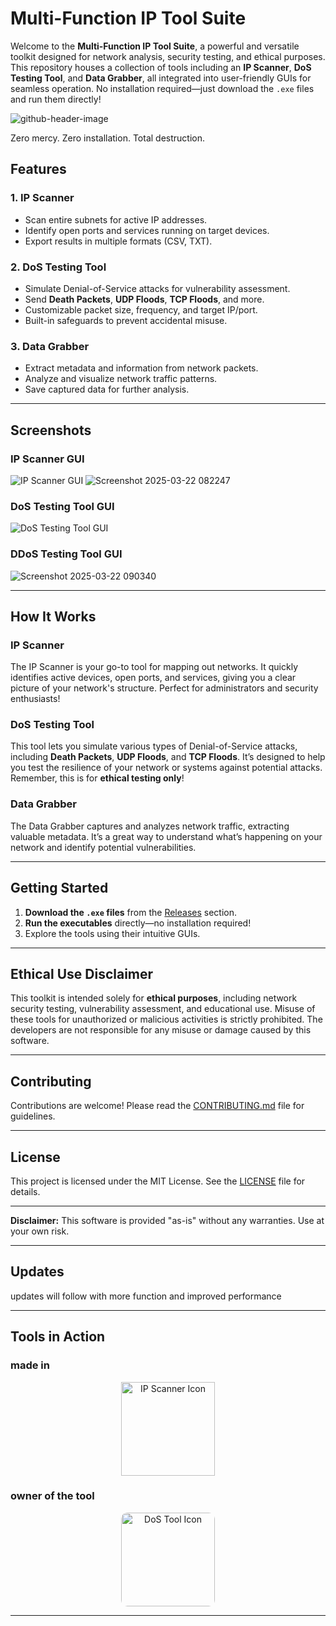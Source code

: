 # Multi-Function IP Tool Suite

Welcome to the **Multi-Function IP Tool Suite**, a powerful and versatile toolkit designed for network analysis, security testing, and ethical purposes. This repository houses a collection of tools including an **IP Scanner**, **DoS Testing Tool**, and **Data Grabber**, all integrated into user-friendly GUIs for seamless operation. No installation required—just download the `.exe` files and run them directly!

![github-header-image](https://github.com/user-attachments/assets/197328d3-1c2e-45ff-a88a-b2c822bbf934)
                
Zero mercy. Zero installation. Total destruction.

## Features

### 1. **IP Scanner**
- Scan entire subnets for active IP addresses.
- Identify open ports and services running on target devices.
- Export results in multiple formats (CSV, TXT).

### 2. **DoS Testing Tool**
- Simulate Denial-of-Service attacks for vulnerability assessment.
- Send **Death Packets**, **UDP Floods**, **TCP Floods**, and more.
- Customizable packet size, frequency, and target IP/port.
- Built-in safeguards to prevent accidental misuse.

### 3. **Data Grabber**
- Extract metadata and information from network packets.
- Analyze and visualize network traffic patterns.
- Save captured data for further analysis.

---

## Screenshots

### IP Scanner GUI
![IP Scanner GUI](https://github.com/user-attachments/assets/d878e371-a2ff-4950-bca5-10c43e0bf16e)
![Screenshot 2025-03-22 082247](https://github.com/user-attachments/assets/d1f186ea-32a2-4af0-9ca6-1e66dadf9b27)

### DoS Testing Tool GUI
![DoS Testing Tool GUI](https://github.com/user-attachments/assets/f2cdee81-be53-4b5c-9430-ef62db496ada)

### DDoS Testing Tool GUI
![Screenshot 2025-03-22 090340](https://github.com/user-attachments/assets/bab8d711-7bd3-48f3-a36b-ab690ed43ded)

---


## How It Works

### IP Scanner
The IP Scanner is your go-to tool for mapping out networks. It quickly identifies active devices, open ports, and services, giving you a clear picture of your network's structure. Perfect for administrators and security enthusiasts!

### DoS Testing Tool
This tool lets you simulate various types of Denial-of-Service attacks, including **Death Packets**, **UDP Floods**, and **TCP Floods**. It’s designed to help you test the resilience of your network or systems against potential attacks. Remember, this is for **ethical testing only**!

### Data Grabber
The Data Grabber captures and analyzes network traffic, extracting valuable metadata. It’s a great way to understand what’s happening on your network and identify potential vulnerabilities.

---

## Getting Started

1. **Download the `.exe` files** from the [Releases](https://github.com/Sh1r0ko11/IP-Beast/releases) section.
2. **Run the executables** directly—no installation required!
3. Explore the tools using their intuitive GUIs.

---

## Ethical Use Disclaimer
This toolkit is intended solely for **ethical purposes**, including network security testing, vulnerability assessment, and educational use. Misuse of these tools for unauthorized or malicious activities is strictly prohibited. The developers are not responsible for any misuse or damage caused by this software.

---

## Contributing
Contributions are welcome! Please read the [CONTRIBUTING.md](CONTRIBUTING.md) file for guidelines.

---

## License
This project is licensed under the MIT License. See the [LICENSE](LICENSE) file for details.

---


**Disclaimer:** This software is provided "as-is" without any warranties. Use at your own risk.

---

## Updates
updates will follow with more function and improved performance



---
## Tools in Action

### made in
<div align="center">
  <img src="https://upload.wikimedia.org/wikipedia/commons/thumb/9/9a/Visual_Studio_Code_1.35_icon.svg/1200px-Visual_Studio_Code_1.35_icon.svg.png" alt="IP Scanner Icon" style="width: 150px; height: 150px;">
</div>

### owner of the tool
<div align="center">
  <img src="https://static.wikia.nocookie.net/mr-robot/images/0/0a/Elliot_Alderson.jpg/revision/latest?cb=20161109092325&path-prefix=de" alt="DoS Tool Icon" style="width: 150px; height: 150px; border-radius: 10px;">
</div>

---
